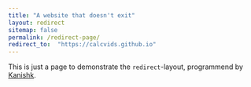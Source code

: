```yaml
---
title: "A website that doesn't exit"
layout: redirect
sitemap: false
permalink: /redirect-page/
redirect_to:  "https://calcvids.github.io"
---
```

This is just a page to demonstrate the `redirect`-layout, programmend by [Kanishk](http://codingtips.kanishkkunal.in/about/).

